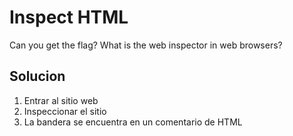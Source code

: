 # Inspect HTML
Can you get the flag?
What is the web inspector in web browsers?

## Solucion
1. Entrar al sitio web
2. Inspeccionar el sitio
3. La bandera se encuentra en un comentario de HTML